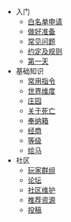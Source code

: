 - 入门
  - [白名单申请](tutorials/whitelist.md)
  - [做好准备](tutorials/basictips.md)
  - [常见问题](tutorials/faq.md)
  - [约定及规则](tutorials/rules.md)
  - [第一天](tutorials/start.md)
- 基础知识
  - [常用指令](tips/commands.md)
  - [世界维度](tips/worlds.md)
  - [庄园](tips/manors.md)
  - [关于死亡](tips/death.md)
  - [奉纳箱](tips/saisen.md)
  - [经商](tips/economy.md)
  - [等级](tips/levels.md)
  - [绘马](tips/ema.md)
- 社区
  - [玩家群组](community/groups.md)
  - [论坛](community/forum.md)
  - [社区维护](community/maintain.md)
  - [推荐资源](community/featured.md)
  - [投稿](community/contribute.md)